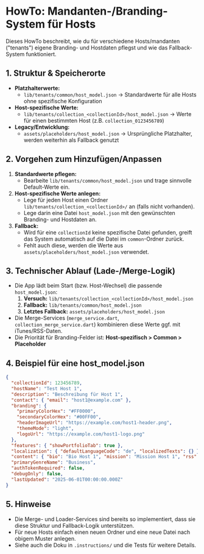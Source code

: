 # HowTo: Mandanten-/Branding-System für Hosts

Dieses HowTo beschreibt, wie du für verschiedene Hosts/mandanten ("tenants") eigene Branding- und Hostdaten pflegst und wie das Fallback-System funktioniert.

## 1. Struktur & Speicherorte

- **Platzhalterwerte:**
  - `lib/tenants/common/host_model.json` → Standardwerte für alle Hosts ohne spezifische Konfiguration
- **Host-spezifische Werte:**
  - `lib/tenants/collection_<collectionId>/host_model.json` → Werte für einen bestimmten Host (z.B. `collection_0123456789`)
- **Legacy/Entwicklung:**
  - `assets/placeholders/host_model.json` → Ursprüngliche Platzhalter, werden weiterhin als Fallback genutzt

## 2. Vorgehen zum Hinzufügen/Anpassen

1. **Standardwerte pflegen:**
   - Bearbeite `lib/tenants/common/host_model.json` und trage sinnvolle Default-Werte ein.
2. **Host-spezifische Werte anlegen:**
   - Lege für jeden Host einen Ordner `lib/tenants/collection_<collectionId>/` an (falls nicht vorhanden).
   - Lege darin eine Datei `host_model.json` mit den gewünschten Branding- und Hostdaten an.
3. **Fallback:**
   - Wird für eine `collectionId` keine spezifische Datei gefunden, greift das System automatisch auf die Datei im `common`-Ordner zurück.
   - Fehlt auch diese, werden die Werte aus `assets/placeholders/host_model.json` verwendet.

## 3. Technischer Ablauf (Lade-/Merge-Logik)

- Die App lädt beim Start (bzw. Host-Wechsel) die passende `host_model.json`:
  1. **Versuch:** `lib/tenants/collection_<collectionId>/host_model.json`
  2. **Fallback:** `lib/tenants/common/host_model.json`
  3. **Letztes Fallback:** `assets/placeholders/host_model.json`
- Die Merge-Services (`merge_service.dart`, `collection_merge_service.dart`) kombinieren diese Werte ggf. mit iTunes/RSS-Daten.
- Die Priorität für Branding-Felder ist: **Host-spezifisch > Common > Placeholder**

## 4. Beispiel für eine host_model.json

```json
{
  "collectionId": 123456789,
  "hostName": "Test Host 1",
  "description": "Beschreibung für Host 1",
  "contact": { "email": "host1@example.com" },
  "branding": {
    "primaryColorHex": "#FF0000",
    "secondaryColorHex": "#00FF00",
    "headerImageUrl": "https://example.com/host1-header.png",
    "themeMode": "light",
    "logoUrl": "https://example.com/host1-logo.png"
  },
  "features": { "showPortfolioTab": true },
  "localization": { "defaultLanguageCode": "de", "localizedTexts": {} },
  "content": { "bio": "Bio Host 1", "mission": "Mission Host 1", "rss": null, "links": [] },
  "primaryGenreName": "Business",
  "authTokenRequired": false,
  "debugOnly": false,
  "lastUpdated": "2025-06-01T00:00:00.000Z"
}
```

## 5. Hinweise

- Die Merge- und Loader-Services sind bereits so implementiert, dass sie diese Struktur und Fallback-Logik unterstützen.
- Für neue Hosts einfach einen neuen Ordner und eine neue Datei nach obigem Muster anlegen.
- Siehe auch die Doku in `.instructions/` und die Tests für weitere Details.
